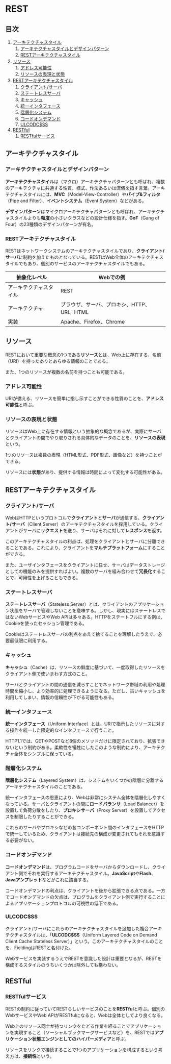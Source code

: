 # REST


## 目次

1. [アーキテクチャスタイル](#アーキテクチャスタイル)
	1. [アーキテクチャスタイルとデザインパターン](#アーキテクチャスタイルとデザインパターン)
	1. [RESTアーキテクチャスタイル](#restアーキテクチャスタイル)
1. [リソース](#リソース)
	1. [アドレス可能性](#アドレス可能性)
	1. [リソースの表現と状態](#リソースの表現と状態)
1. [RESTアーキテクチャスタイル](#restアーキテクチャスタイル)
	1. [クライアント/サーバ](#クライアントサーバ)
	1. [ステートレスサーバ](#ステートレスサーバ)
	1. [キャッシュ](#キャッシュ)
	1. [統一インタフェース](#統一インタフェース)
	1. [階層化システム](#階層化システム)
	1. [コードオンデマンド](#コードオンデマンド)
	1. [ULCODC$SS](#ulcodcss)
1. [RESTful](#restful)
	1. [RESTfulサービス](#restfulサービス)


## アーキテクチャスタイル

### アーキテクチャスタイルとデザインパターン

**アーキテクチャスタイル**は（マクロ）アーキテクチャパターンとも呼ばれ、複数のアーキテクチャに共通する性質、様式、作法あるいは流儀を指す言葉。アーキテクチャスタイルには、**MVC**（Model-View-Controller）や**パイプ&フィルタ**（Pipe and Filter）、**イベントシステム**（Event System）などがある。

**デザインパターン**はマイクロアーキテクチャパターンとも呼ばれ、アーキテクチャスタイルよりも**粒度**の小さいクラスなどの設計仕様を指す。**GoF**（Gang of Four）の23種類のデザインパターンが有名。

### RESTアーキテクチャスタイル

RESTはネットワークシステムのアーキテクチャスタイルであり、**クライアント/サーバ**に制約を加えたものとなっている。RESTはWeb全体のアーキテクチャスタイルでもあり、個別のサービスのアーキテクチャスタイルでもある。

| 抽象化レベル           | Webでの例                                   |
| ---------------------- | ------------------------------------------- |
| アーキテクチャスタイル | REST                                        |
| アーキテクチャ         | ブラウザ、サーバ、プロキシ、HTTP、URI、HTML |
| 実装                   | Apache、Firefox、Chrome                     |


## リソース

RESTにおいて重要な概念の1つである**リソース**とは、Web上に存在する、名前（URI）を持ったありとあらゆる情報のことである。

また、1つのリソースが複数の名前を持つことも可能である。

### アドレス可能性

URIが備える、リソースを簡単に指し示すことができる性質のことを、**アドレス可能性**と呼ぶ。

### リソースの表現と状態

リソースはWeb上に存在する情報という抽象的な概念であるが、実際にサーバとクライアントの間でやり取りされる具体的なデータのことを、**リソースの表現**という。

1つのリソースは複数の表現（HTML形式、PDF形式、画像など）を持つことができる。

リソースには**状態**があり、提供する情報は時間によって変化する可能性がある。

## RESTアーキテクチャスタイル

### クライアント/サーバ

WebはHTTPというプロトコルで**クライアント**と**サーバ**が通信する、**クライアント/サーバ**（Client Server）のアーキテクチャスタイルを採用している。クライアントがサーバに**リクエスト**を送り、サーバはそれに対して**レスポンス**を返す。

このアーキテクチャスタイルの利点は、処理をクライアントとサーバに分離できることである。これにより、クライアントを**マルチプラットフォーム**にすることができる。

また、ユーザインタフェースをクライアントに任せ、サーバはデータストレージとしての機能のみを提供すればよい。複数のサーバを組み合わせて**冗長化**することで、可用性を上げることもできる。

### ステートレスサーバ

**ステートレスサーバ**（Stateless Server）とは、クライアントのアプリケーション状態をサーバで管理しないことを意味する。しかし、現実にはステートレスではないWebサービスやWeb APIは多々ある。HTTPをステートフルにする例は、Cookieを使ったセッション管理である。

Cookieはステートレスサーバの利点をあえて捨てることを理解したうえで、必要最低限に利用する。

### キャッシュ

**キャッシュ**（Cache）は、リソースの鮮度に基づいて、一度取得したリソースをクライアント側で使いまわす方式のこと。

サーバとクライアントの間の通信を減らすことでネットワーク帯域の利用や処理時間を縮小し、より効率的に処理できるようになる。ただし、古いキャッシュを利用してしまい、情報の信頼性が下がる可能性もある。

### 統一インタフェース

**統一インタフェース**（Uniform Interface）とは、URIで指示したリソースに対する操作を統一した限定的なインタフェースで行うこと。

HTTP1.1では、GETやPOSTなど8個のメソッドだけに限定されており、拡張できないという制約がある。柔軟性を犠牲にしたこのような制約により、アーキテクチャ全体をシンプルに保っている。

### 階層化システム

**階層化システム**（Layered System）は、システムをいくつかの階層に分離するアーキテクチャスタイルのことである。

統一インタフェースの恩恵により、Webは非常にシステム全体を階層化しやすくなっている。サーバとクライアントの間に**ロードバランサ**（Load Balancer）を設置して負荷分散をしたり、**プロキシサーバ**（Proxy Server）を設置してアクセスを制限したりすることができる。

これらのサーバやプロキシなどの各コンポーネント間のインタフェースをHTTPで統一しているため、クライアントは接続先の構成が変更されてもそれを意識する必要がない。

### コードオンデマンド

**コードオンデマンド**は、プログラムコードをサーバからダウンロードし、クライアント側でそれを実行するアーキテクチャスタイル。**JavaScript**や**Flash**、**Javaアンプレット**などがこれに該当する。

コードオンデマンドの利点は、クライアントを後から拡張できる点である。一方でコードオンデマンドの欠点は、プログラムをクライアント側で実行することによるアプリケーションプロトコルの可視性の低下である。

### ULCODC$SS

クライアント/サーバにこれらのアーキテクチャスタイルを追加した複合アーキテクチャスタイルは、「**ULCODC$SS**（Uniform Layered Code on Demand Client Cache Stateless Server）」という。このアーキテクチャスタイルのことを、FieldingはRESTと名付けた。

Webサービスを実装するうえでRESTを意識した設計は重要となるが、RESTを構成するスタイルのうちいくつかは除外しても構わない。

## RESTful

### RESTfulサービス

RESTの制約に従っていてRESTらしいサービスのことを**RESTful**と呼ぶ。個別のWebサービスやWeb APIがRESTfulになると、Webは全体としてより良くなる。

Web上のリソース同士が持つリンクをたどる作業を経ることでアプリケーションを実現すること（ソーシャルブックマークサービスなど）を、RESTでは**アプリケーション状態エンジンとしてのハイパーメディア**と呼ぶ。

リソースをリンクで接続することで1つのアプリケーションを構成するという考え方は、**接続性**という。
